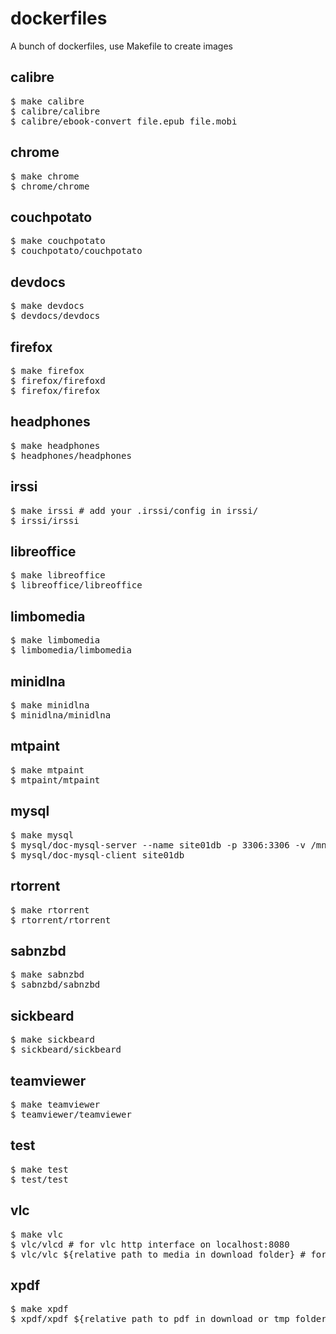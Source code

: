 dockerfiles
===========
A bunch of dockerfiles, use Makefile to create images


calibre
-------
<pre>
$ make calibre
$ calibre/calibre
$ calibre/ebook-convert file.epub file.mobi
</pre>


chrome
-------
<pre>
$ make chrome
$ chrome/chrome
</pre>


couchpotato
-------
<pre>
$ make couchpotato
$ couchpotato/couchpotato
</pre>


devdocs
-------
<pre>
$ make devdocs
$ devdocs/devdocs
</pre>


firefox
-------
<pre>
$ make firefox
$ firefox/firefoxd
$ firefox/firefox
</pre>


headphones
-------
<pre>
$ make headphones
$ headphones/headphones
</pre>


irssi
-------
<pre>
$ make irssi # add your .irssi/config in irssi/
$ irssi/irssi
</pre>


libreoffice
-----------
<pre>
$ make libreoffice
$ libreoffice/libreoffice
</pre>


limbomedia
-----------
<pre>
$ make limbomedia
$ limbomedia/limbomedia
</pre>


minidlna
-----
<pre>
$ make minidlna
$ minidlna/minidlna
</pre>


mtpaint
-----
<pre>
$ make mtpaint
$ mtpaint/mtpaint
</pre>


mysql
-----
<pre>
$ make mysql
$ mysql/doc-mysql-server --name site01db -p 3306:3306 -v /mnt/site01db:/var/lib/mysql
$ mysql/doc-mysql-client site01db
</pre>


rtorrent
--------
<pre>
$ make rtorrent
$ rtorrent/rtorrent
</pre>


sabnzbd
-------
<pre>
$ make sabnzbd
$ sabnzbd/sabnzbd
</pre>


sickbeard
-------
<pre>
$ make sickbeard
$ sickbeard/sickbeard
</pre>


teamviewer
----------
<pre>
$ make teamviewer
$ teamviewer/teamviewer
</pre>


test
----
<pre>
$ make test
$ test/test
</pre>


vlc
---
<pre>
$ make vlc
$ vlc/vlcd # for vlc http interface on localhost:8080
$ vlc/vlc ${relative_path_to_media_in_download_folder} # for instant playing
</pre>


xpdf
----
<pre>
$ make xpdf
$ xpdf/xpdf ${relative_path_to_pdf_in_download_or_tmp_folder}
</pre>
